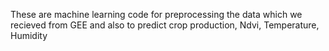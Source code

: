 These are machine learning code
for preprocessing the data which we recieved from GEE and also 
to predict crop production, Ndvi, Temperature, Humidity

